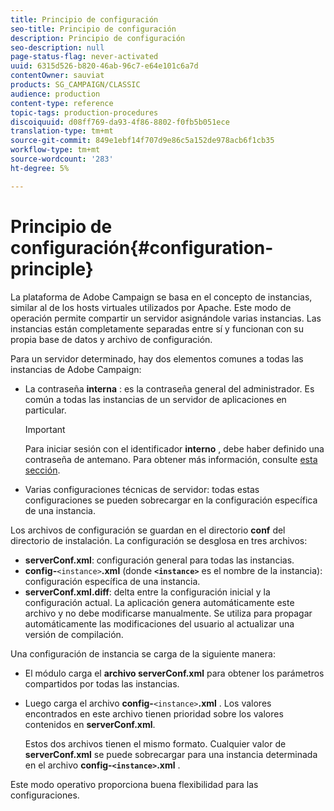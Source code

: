 ```yaml
---
title: Principio de configuración
seo-title: Principio de configuración
description: Principio de configuración
seo-description: null
page-status-flag: never-activated
uuid: 6315d526-b820-46ab-96c7-e64e101c6a7d
contentOwner: sauviat
products: SG_CAMPAIGN/CLASSIC
audience: production
content-type: reference
topic-tags: production-procedures
discoiquuid: d08ff769-da93-4f86-8802-f0fb5b051ece
translation-type: tm+mt
source-git-commit: 849e1ebf14f707d9e86c5a152de978acb6f1cb35
workflow-type: tm+mt
source-wordcount: '283'
ht-degree: 5%

---
```



# Principio de configuración{#configuration-principle}

La plataforma de Adobe Campaign se basa en el concepto de instancias, similar al de los hosts virtuales utilizados por Apache. Este modo de operación permite compartir un servidor asignándole varias instancias. Las instancias están completamente separadas entre sí y funcionan con su propia base de datos y archivo de configuración.

Para un servidor determinado, hay dos elementos comunes a todas las instancias de Adobe Campaign:

* La contraseña **interna** : es la contraseña general del administrador. Es común a todas las instancias de un servidor de aplicaciones en particular.

   >[!IMPORTANT]
   >
   >Para iniciar sesión con el identificador **interno** , debe haber definido una contraseña de antemano. Para obtener más información, consulte [esta sección](../../installation/using/campaign-server-configuration.md#internal-identifier).

* Varias configuraciones técnicas de servidor: todas estas configuraciones se pueden sobrecargar en la configuración específica de una instancia.

Los archivos de configuración se guardan en el directorio **conf** del directorio de instalación. La configuración se desglosa en tres archivos:

* **serverConf.xml**: configuración general para todas las instancias.
* **config-**`<instance>`**.xml** (donde **`<instance>`** es el nombre de la instancia): configuración específica de una instancia.
* **serverConf.xml.diff**: delta entre la configuración inicial y la configuración actual. La aplicación genera automáticamente este archivo y no debe modificarse manualmente. Se utiliza para propagar automáticamente las modificaciones del usuario al actualizar una versión de compilación.

Una configuración de instancia se carga de la siguiente manera:

* El módulo carga el **archivo serverConf.xml** para obtener los parámetros compartidos por todas las instancias.
* Luego carga el archivo **config-**`<instance>`**.xml** . Los valores encontrados en este archivo tienen prioridad sobre los valores contenidos en **serverConf.xml**.

   Estos dos archivos tienen el mismo formato. Cualquier valor de **serverConf.xml** se puede sobrecargar para una instancia determinada en el archivo **config-`<instance>`.xml** .

Este modo operativo proporciona buena flexibilidad para las configuraciones.
